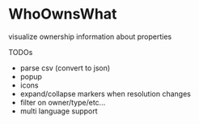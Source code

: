 # WhoOwnsWhat
visualize ownership information about properties

TODOs
 - parse csv (convert to json)
 - popup
 - icons
 - expand/collapse markers when resolution changes
 - filter on owner/type/etc...
 - multi language support